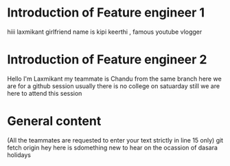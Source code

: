 # Introduction of Feature engineer 1
hiii
laxmikant girlfriend name is kipi keerthi , famous youtube vlogger 





# Introduction of Feature engineer 2 

Hello I'm Laxmikant
my teammate is Chandu from the same branch
here we are for a github session
usually there is no college on satuarday still we are here to attend this session



# General content
(All the teammates are requested to enter your text strictly in line 15 only)
git fetch origin
hey here is sdomething new to hear on the ocassion of dasara holidays





